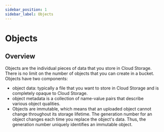 ```yaml
---
sidebar_position: 1
sidebar_label: Objects
---
```


# Objects

## Overview

Objects are the individual pieces of data that you store in Cloud Storage.
There is no limit on the number of objects that you can create in a bucket.
Objects have two components:
- object data: typically a file that you want to store in Cloud Storage and is completely opaque to Cloud Storage.
- object metadata is a collection of name-value pairs that describe various object qualities.
- Objects are immutable, which means that an uploaded object cannot change throughout its storage lifetime. The generation number for an object changes each time you replace the object's data. Thus, the generation number uniquely identifies an immutable object.